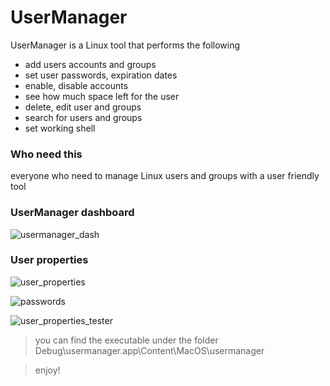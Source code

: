 # UserManager

UserManager is a Linux tool that performs the following

- add users accounts and groups 
- set user passwords, expiration dates
- enable, disable accounts
- see how much space left for the user
- delete, edit user and groups
- search for users and groups 
- set working shell


### Who need this

everyone who need to manage Linux users and groups with a user friendly tool 

### UserManager dashboard

![usermanager_dash](https://cloud.githubusercontent.com/assets/12726776/19657636/b21ed7de-9a2d-11e6-95db-92baa468b2dc.PNG)


### User properties 

![user_properties](https://cloud.githubusercontent.com/assets/12726776/19657721/0139518c-9a2e-11e6-922f-27656a68bed4.PNG)



![passwords](https://cloud.githubusercontent.com/assets/12726776/19658010/f81755c6-9a2e-11e6-97bd-60a91c1285b3.PNG)


![user_properties_tester](https://cloud.githubusercontent.com/assets/12726776/19658012/fadac356-9a2e-11e6-9890-7e41002a0db0.PNG)



>   you can find the executable under the folder Debug\usermanager.app\Content\MacOS\usermanager

>   enjoy!


